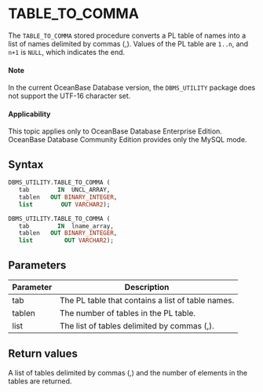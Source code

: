 TABLE_TO_COMMA
===================================

The `TABLE_TO_COMMA` stored procedure converts a PL table of names into a list of names delimited by commas (,). Values of the PL table are `1..n`, and `n+1` is `NULL`, which indicates the end.

  <main id="notice" type='explain'>
    <h4>Note</h4>
    <p>In the current OceanBase Database version, the <code>DBMS_UTILITY</code> package does not support the UTF-16 character set. </p>
  </main>

<main id="notice" >
  <h4>Applicability</h4>
  <p>This topic applies only to OceanBase Database Enterprise Edition. OceanBase Database Community Edition provides only the MySQL mode. </p>
</main>

Syntax
-----------------------

```sql
DBMS_UTILITY.TABLE_TO_COMMA (
   tab        IN  UNCL_ARRAY,
   tablen   OUT BINARY_INTEGER,
   list        OUT VARCHAR2);

DBMS_UTILITY.TABLE_TO_COMMA (
   tab        IN  lname_array,
   tablen   OUT BINARY_INTEGER,
   list         OUT VARCHAR2);
```



Parameters
-------------------------



| Parameter | Description |
|--------|---------------|
| tab | The PL table that contains a list of table names.  |
| tablen | The number of tables in the PL table.  |
| list | The list of tables delimited by commas (,).  |



Return values
------------------------

A list of tables delimited by commas (,) and the number of elements in the tables are returned.
